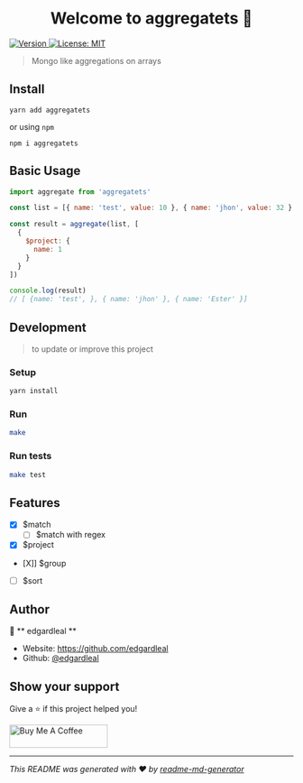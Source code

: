 <h1 align="center">Welcome to aggregatets 👋</h1>
<p>
  <a href="https://www.npmjs.com/package/ts-template" target="_blank">
    <img alt="Version" src="https://img.shields.io/npm/v/ts-template.svg">
  </a>
  <a href="#" target="_blank">
    <img alt="License: MIT" src="https://img.shields.io/badge/License-MIT-yellow.svg" />
  </a>
</p>

> Mongo like aggregations on arrays

## Install

```
yarn add aggregatets
```

or using `npm`

```
npm i aggregatets
```

## Basic Usage

```js
import aggregate from 'aggregatets'

const list = [{ name: 'test', value: 10 }, { name: 'jhon', value: 32 }, { name: 'Ester', value: 150 }]

const result = aggregate(list, [
  {
    $project: {
      name: 1
    }
  }
])

console.log(result)
// [ {name: 'test', }, { name: 'jhon' }, { name: 'Ester' }]

```

## Development

> to update or improve this project

### Setup

```sh
yarn install
```

### Run

```sh
make
```

### Run tests

```sh
make test
```

## Features

- [X] $match
  - [ ] $match with regex
- [X] $project
- [X]] $group
- [ ] $sort

## Author

👤 ** edgardleal **

* Website: https://github.com/edgardleal
* Github: [@edgardleal](https://github.com/edgardleal)

## Show your support

Give a ⭐️ if this project helped you!

<a href="https://www.buymeacoffee.com/edgardleal" target="_blank"><img src="https://cdn.buymeacoffee.com/buttons/default-orange.png" alt="Buy Me A Coffee" height="41" width="174"></a>

***
_This README was generated with ❤️ by [readme-md-generator](https://github.com/kefranabg/readme-md-generator)_
